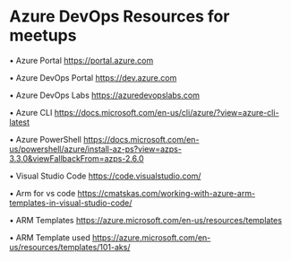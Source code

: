 # Azure DevOps Resources for meetups 

• Azure Portal https://portal.azure.com

• Azure DevOps Portal https://dev.azure.com

• Azure DevOps Labs https://azuredevopslabs.com

• Azure CLI https://docs.microsoft.com/en-us/cli/azure/?view=azure-cli-latest

• Azure PowerShell https://docs.microsoft.com/en-us/powershell/azure/install-az-ps?view=azps-3.3.0&viewFallbackFrom=azps-2.6.0

• Visual Studio Code https://code.visualstudio.com/

• Arm for vs code https://cmatskas.com/working-with-azure-arm-templates-in-visual-studio-code/

• ARM Templates https://azure.microsoft.com/en-us/resources/templates

• ARM Template used https://azure.microsoft.com/en-us/resources/templates/101-aks/
